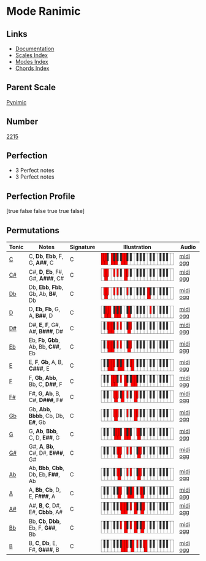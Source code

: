 # Mode Ranimic

## Links

- [Documentation](index.md)
- [Scales Index](Scales.md)
- [Modes Index](Modes.md)
- [Chords Index](Chords.md)

## Parent Scale

[Pynimic](ScalePynimic.md)

## Number

[2215](https://ianring.com/musictheory/scales/2215)

## Perfection

- 3 Perfect notes
- 3 Perfect notes

## Perfection Profile

[true false false true true false]

## Permutations

| Tonic | Notes | Signature | Illustration | Audio |
|-------|-------|-----------|--------------|-------|
| [C](ModeCNaturalRanimic.md) | C, **Db**, **Ebb**, F, G, **A##**, C | C | ![CNaturalRanimic](ModeCNaturalRanimic.png) | [midi](ModeCNaturalRanimic.mid) [ogg](ModeCNaturalRanimic.ogg) |
| [C#](ModeCSharpRanimic.md) | C#, **D**, **Eb**, F#, G#, **A###**, C# | C | ![CSharpRanimic](ModeCSharpRanimic.png) | [midi](ModeCSharpRanimic.mid) [ogg](ModeCSharpRanimic.ogg) |
| [Db](ModeDFlatRanimic.md) | Db, **Ebb**, **Fbb**, Gb, Ab, **B#**, Db | C | ![DFlatRanimic](ModeDFlatRanimic.png) | [midi](ModeDFlatRanimic.mid) [ogg](ModeDFlatRanimic.ogg) |
| [D](ModeDNaturalRanimic.md) | D, **Eb**, **Fb**, G, A, **B##**, D | C | ![DNaturalRanimic](ModeDNaturalRanimic.png) | [midi](ModeDNaturalRanimic.mid) [ogg](ModeDNaturalRanimic.ogg) |
| [D#](ModeDSharpRanimic.md) | D#, **E**, **F**, G#, A#, **B###**, D# | C | ![DSharpRanimic](ModeDSharpRanimic.png) | [midi](ModeDSharpRanimic.mid) [ogg](ModeDSharpRanimic.ogg) |
| [Eb](ModeEFlatRanimic.md) | Eb, **Fb**, **Gbb**, Ab, Bb, **C##**, Eb | C | ![EFlatRanimic](ModeEFlatRanimic.png) | [midi](ModeEFlatRanimic.mid) [ogg](ModeEFlatRanimic.ogg) |
| [E](ModeENaturalRanimic.md) | E, **F**, **Gb**, A, B, **C###**, E | C | ![ENaturalRanimic](ModeENaturalRanimic.png) | [midi](ModeENaturalRanimic.mid) [ogg](ModeENaturalRanimic.ogg) |
| [F](ModeFNaturalRanimic.md) | F, **Gb**, **Abb**, Bb, C, **D##**, F | C | ![FNaturalRanimic](ModeFNaturalRanimic.png) | [midi](ModeFNaturalRanimic.mid) [ogg](ModeFNaturalRanimic.ogg) |
| [F#](ModeFSharpRanimic.md) | F#, **G**, **Ab**, B, C#, **D###**, F# | C | ![FSharpRanimic](ModeFSharpRanimic.png) | [midi](ModeFSharpRanimic.mid) [ogg](ModeFSharpRanimic.ogg) |
| [Gb](ModeGFlatRanimic.md) | Gb, **Abb**, **Bbbb**, Cb, Db, **E#**, Gb | C | ![GFlatRanimic](ModeGFlatRanimic.png) | [midi](ModeGFlatRanimic.mid) [ogg](ModeGFlatRanimic.ogg) |
| [G](ModeGNaturalRanimic.md) | G, **Ab**, **Bbb**, C, D, **E##**, G | C | ![GNaturalRanimic](ModeGNaturalRanimic.png) | [midi](ModeGNaturalRanimic.mid) [ogg](ModeGNaturalRanimic.ogg) |
| [G#](ModeGSharpRanimic.md) | G#, **A**, **Bb**, C#, D#, **E###**, G# | C | ![GSharpRanimic](ModeGSharpRanimic.png) | [midi](ModeGSharpRanimic.mid) [ogg](ModeGSharpRanimic.ogg) |
| [Ab](ModeAFlatRanimic.md) | Ab, **Bbb**, **Cbb**, Db, Eb, **F##**, Ab | C | ![AFlatRanimic](ModeAFlatRanimic.png) | [midi](ModeAFlatRanimic.mid) [ogg](ModeAFlatRanimic.ogg) |
| [A](ModeANaturalRanimic.md) | A, **Bb**, **Cb**, D, E, **F###**, A | C | ![ANaturalRanimic](ModeANaturalRanimic.png) | [midi](ModeANaturalRanimic.mid) [ogg](ModeANaturalRanimic.ogg) |
| [A#](ModeASharpRanimic.md) | A#, **B**, **C**, D#, E#, **Cbbb**, A# | C | ![ASharpRanimic](ModeASharpRanimic.png) | [midi](ModeASharpRanimic.mid) [ogg](ModeASharpRanimic.ogg) |
| [Bb](ModeBFlatRanimic.md) | Bb, **Cb**, **Dbb**, Eb, F, **G##**, Bb | C | ![BFlatRanimic](ModeBFlatRanimic.png) | [midi](ModeBFlatRanimic.mid) [ogg](ModeBFlatRanimic.ogg) |
| [B](ModeBNaturalRanimic.md) | B, **C**, **Db**, E, F#, **G###**, B | C | ![BNaturalRanimic](ModeBNaturalRanimic.png) | [midi](ModeBNaturalRanimic.mid) [ogg](ModeBNaturalRanimic.ogg) |

